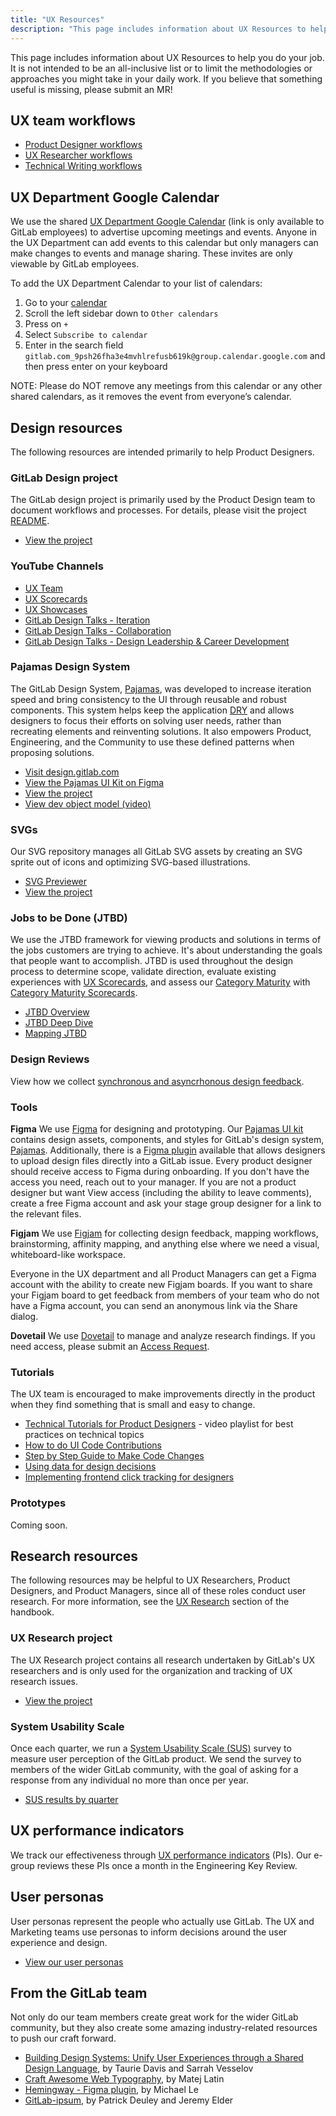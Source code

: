 ```yaml
---
title: "UX Resources"
description: "This page includes information about UX Resources to help you do your job as a product desginer at GitLab."
---
```


This page includes information about UX Resources to help you do your job. It is not intended to be an all-inclusive list or to limit the methodologies or approaches you might take in your daily work. If you believe that something useful is missing, please submit an MR!

## UX team workflows

- [Product Designer workflows](/handbook/product/ux/product-designer/)
- [UX Researcher workflows](/handbook/product/ux/ux-research/)
- [Technical Writing workflows](/handbook/product/ux/technical-writing/workflow/)

## UX Department Google Calendar

We use the shared [UX Department Google Calendar](https://calendar.google.com/calendar/embed?src=gitlab.com_9psh26fha3e4mvhlrefusb619k%40group.calendar.google.com) (link is only available to GitLab employees) to advertise upcoming meetings and events. Anyone in the UX Department can add events to this calendar but only managers can make changes to events and manage sharing. These invites are only viewable by GitLab employees.

To add the UX Department Calendar to your list of calendars:

1. Go to your [calendar](https://calendar.google.com/)
1. Scroll the left sidebar down to `Other calendars`
1. Press on `+`
1. Select `Subscribe to calendar`
1. Enter in the search field `gitlab.com_9psh26fha3e4mvhlrefusb619k@group.calendar.google.com` and then press enter on your keyboard

NOTE: Please do NOT remove any meetings from this calendar or any other shared calendars, as it removes the event from everyone’s calendar.

## Design resources

The following resources are intended primarily to help Product Designers.

### GitLab Design project

The GitLab design project is primarily used by the Product Design team to document workflows and processes. For details, please visit the project [README](https://gitlab.com/gitlab-org/gitlab-design/blob/master/README.md).

- [View the project](https://gitlab.com/gitlab-org/gitlab-design/)

### YouTube Channels

- [UX Team](https://www.youtube.com/playlist?list=PL05JrBw4t0KqkW0oPW3n0HqVgKcONVnO5)
- [UX Scorecards](https://www.youtube.com/playlist?list=PL05JrBw4t0KrDmSVDZfwW0jxOQyl1wW9G)
- [UX Showcases](https://www.youtube.com/playlist?list=PL05JrBw4t0Kq89nFXtkVviaIfYQPptwJz)
- [GitLab Design Talks - Iteration](https://youtube.com/playlist?list=PL05JrBw4t0KpgzLWbRCXf8o7iap-uoe7o)
- [GitLab Design Talks - Collaboration](https://www.youtube.com/playlist?list=PL05JrBw4t0KrER807JktsL-addVZa4N0-)
- [GitLab Design Talks - Design Leadership & Career Development](https://youtube.com/playlist?list=PL05JrBw4t0KqmiCAEF-Bb7VD4YWUuA_Nf)

### Pajamas Design System

The GitLab Design System, [Pajamas][pajamas], was developed to increase iteration speed and bring consistency to the UI through reusable and robust components. This system helps keep the application [DRY](https://en.wikipedia.org/wiki/Don%27t_repeat_yourself) and allows designers to focus their efforts on solving user needs, rather than recreating elements and reinventing solutions. It also empowers Product, Engineering, and the Community to use these defined patterns when proposing solutions.

- [Visit design.gitlab.com][pajamas]
- [View the Pajamas UI Kit on Figma](https://www.figma.com/community/file/781156790581391771)
- [View the project](https://gitlab.com/gitlab-org/gitlab-services/design.gitlab.com)
- [View dev object model (video)](https://www.youtube.com/watch?v=GMCS1sBzw9I&feature=youtu.be)

### SVGs

Our SVG repository manages all GitLab SVG assets by creating an SVG sprite out of icons and optimizing SVG-based illustrations.

- [SVG Previewer](http://gitlab-org.gitlab.io/gitlab-svgs/)
- [View the project](https://gitlab.com/gitlab-org/gitlab-svgs)

### Jobs to be Done (JTBD)

We use the JTBD framework for viewing products and solutions in terms of the jobs customers are trying to achieve. It's about understanding the goals that people want to accomplish. JTBD is used throughout the design process to determine scope, validate direction, evaluate existing experiences with [UX Scorecards](/handbook/product/ux/ux-scorecards/), and assess our [Category Maturity](https://about.gitlab.com/direction/maturity/) with [Category Maturity Scorecards](/handbook/product/ux/category-maturity/category-maturity-scorecards/).

- [JTBD Overview](/handbook/product/ux/jobs-to-be-done/)
- [JTBD Deep Dive](/handbook/product/ux/jobs-to-be-done/deep-dive/)
- [Mapping JTBD](/handbook/product/ux/jobs-to-be-done/mapping-jobs-to-be-done/)

### Design Reviews

View how we collect [synchronous and asyncrhonous design feedback](/handbook/product/ux/product-designer/#design-reviews).

### Tools

**Figma** We use [Figma](https://www.figma.com/design/) for designing and prototyping. Our [Pajamas UI kit](https://www.figma.com/file/qEddyqCrI7kPSBjGmwkZzQ/Pajamas-UI-Kit) contains design assets, components, and styles for GitLab's design system, [Pajamas](https://design.gitlab.com/). Additionally, there is a [Figma plugin](https://www.figma.com/community/plugin/860845891704482356/GitLab) available that allows designers to upload design files directly into a GitLab issue. Every product designer should receive access to Figma during onboarding. If you don't have the access you need, reach out to your manager. If you are not a product designer but want View access (including the ability to leave comments), create a free Figma account and ask your stage group designer for a link to the relevant files.

**Figjam** We use [Figjam](https://www.figma.com/figjam/) for collecting design feedback, mapping workflows, brainstorming, affinity mapping, and anything else where we need a visual, whiteboard-like workspace.

Everyone in the UX department and all Product Managers can get a Figma account with the ability to create new Figjam boards. If you want to share your Figjam board to get feedback from members of your team who do not have a Figma account, you can send an anonymous link via the Share dialog.

**Dovetail** We use [Dovetail](https://dovetailapp.com/) to manage and analyze research findings. If you need access, please submit an [Access Request](https://gitlab.com/gitlab-com/team-member-epics/access-requests/-/issues).

### Tutorials

The UX team is encouraged to make improvements directly in the product when they find something that is small and easy to change.

- [Technical Tutorials for Product Designers](https://www.youtube.com/playlist?list=PL05JrBw4t0Kra6RseLWXFIXtu9UPzjzbT) - video playlist for best practices on technical topics
- [How to do UI Code Contributions](./designers-guide-to-contributing-ui-changes-in-gitlab/)
- [Step by Step Guide to Make Code Changes](./designers-step-by-step-guide-to-make-code-changes/)
- [Using data for design decisions](./designers-guide-to-data/)
- [Implementing frontend click tracking for designers](https://www.youtube.com/watch?v=95wNcGMrpMg&ab_channel=GitLabUnfiltered)

### Prototypes

Coming soon.

## Research resources

The following resources may be helpful to UX Researchers, Product Designers, and Product Managers, since all of these roles conduct user research. For more information, see the [UX Research](/handbook/product/ux/ux-research) section of the handbook.

### UX Research project

The UX Research project contains all research undertaken by GitLab's UX researchers and is only used for the organization and tracking of UX research issues.

- [View the project](https://gitlab.com/gitlab-org/ux-research)

### System Usability Scale

Once each quarter, we run a [System Usability Scale (SUS)](/handbook/product/ux/performance-indicators/system-usability-scale) survey to measure user perception of the GitLab product. We send the survey to members of the wider GitLab community, with the goal of asking for a response from any individual no more than once per year.

- [SUS results by quarter](/handbook/product/ux/performance-indicators/#perception-of-system-usability)

## UX performance indicators

We track our effectiveness through [UX performance indicators](/handbook/product/ux/performance-indicators/) (PIs). Our e-group reviews these PIs once a month in the Engineering Key Review.

## User personas

User personas represent the people who actually use GitLab. The UX and Marketing teams use personas to inform decisions around the user experience and design.

- [View our user personas](/handbook/product/personas/#user-personas)

## From the GitLab team

Not only do our team members create great work for the wider GitLab community, but they also create some amazing industry-related resources to push our craft forward.

- [Building Design Systems: Unify User Experiences through a Shared Design Language](https://www.amazon.com/Building-Design-Systems-Experiences-Language/dp/148424513X), by Taurie Davis and Sarrah Vesselov
- [Craft Awesome Web Typography](https://betterwebtype.com/web-typography-book/), by Matej Latin
- [Hemingway - Figma plugin](https://www.figma.com/community/plugin/760035865558407437/Hemingway), by Michael Le
- [GitLab-ipsum](https://ipsum.reali.sh/), by Patrick Deuley and Jeremy Elder

[pajamas]: https://design.gitlab.com/
